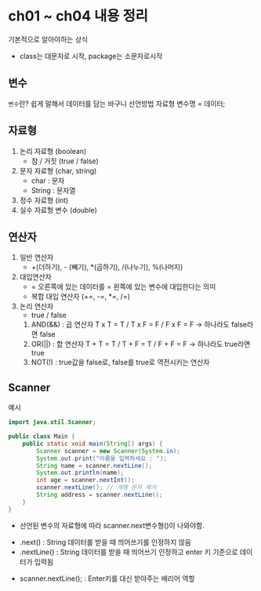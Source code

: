 # ch01 ~ ch04 내용 정리

기본적으로 알아야하는 상식
- class는 대문자로 시작, package는 소문자로시작

## 변수
`변수`란?
쉽게 말해서 데이터를 담는 바구니
선언방법
자료형 변수명 = 데이터;

## 자료형
1. 논리 자료형 (boolean)
    - 참 / 거짓 (true / false)
2. 문자 자료형 (char, string)
    - char : 문자
    - String : 문자열
3. 정수 자료형 (int)
4. 실수 자료형 변수 (double)

## 연산자
1. 일반 연산자
    - +(더하기), - (빼기), *(곱하기), /(나누기), %(나머지)
2. 대입연산자
    - = 오른쪽에 있는 데이터를 = 왼쪽에 있는 변수에 대입한다는 의미 
    - 복합 대입 연산자 (+=, -=, *=, /=)
3. 논리 연산자
   - true / false
   1. AND(&&) : 곱 연산자 T x T = T / T x F = F / F x F = F -> 하나라도 false라면 false
   2. OR(||)  : 합 연산자 T + T = T / T + F = T / F + F = F -> 하나라도 true라면 true
   3. NOT(!)  : true값을 false로, false를 true로 역전시키는 연산자
        
## Scanner

예시

```java
import java.util.Scanner;

public class Main {
    public static void main(String[] args) {
        Scanner scanner = new Scanner(System.in);
        System.out.print("이름을 입력하세요 : ");
        String name = scanner.nextLine();
        System.out.println(name);
        int age = scanner.nextInt();
        scanner.nextLine(); // 개행 문자 제거
        String address = scanner.nextLine();
    }
}
```

* 선언된 변수의 자료형에 따라 scanner.next변수형()이 나와야함.

- .next() : String 데이터를 받을 때 띄어쓰기를 인정하지 않음
- .nextLine() : String 데이터를 받을 때 띄어쓰기 인정하고 enter 키 기준으로 데이터가 입력됨

* scanner.nextLine(); : Enter키를 대신 받아주는 배리어 역할
